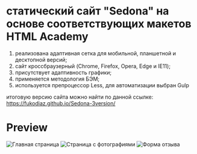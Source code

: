 # статический сайт "Sedona" на основе соответствующих макетов HTML Academy

1. реализована адаптивная сетка для мобильной, планшетной и десктопной версий;
2. сайт кроссбраузерный (Chrome, Firefox, Opera, Edge и IE11);
3. присутствует адаптивность графики;
4. применяется методология БЭМ;
5. используется препроцессор Less, для автоматизации выбран Gulp

итоговую версию сайта можно найти по данной ссылке: https://fukodiaz.github.io/Sedona-3version/
# Preview
<image src='assets/main.png' alt='Главная страница'>

<image src='assets/page-photos.png' alt='Страница с фотографиями'>

<image src='assets/form-review.png' alt='Форма отзыва'>